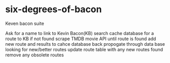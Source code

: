 # six-degrees-of-bacon
Keven bacon suite

Ask for a name to link to Kevin Bacon(KB)
search cache database for a route to KB
if not found
  scrape TMDB movie API until route is found
  add new route and results to cahce database
back propogate through data base looking for new/better routes
update route table with any new routes found
  remove any obsolete routes

